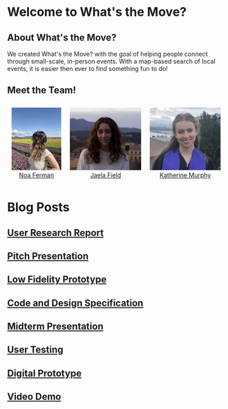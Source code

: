 # Welcome to What's the Move?

## About What's the Move?
We created What's the Move? with the goal of helping people connect through small-scale, in-person events.
With a map-based search of local events, it is easier then ever to find something fun to do!

## Meet the Team!

<div style="display: flex; flex-wrap: nowrap;">
    <figure style="text-align: center; margin: 10px;">
        <img src="blog-imgs/Noa.jpg" alt="Noa" style="width: auto; max-height: 200px; object-fit: contain;" />
        <figcaption><a href="https://www.linkedin.com/in/noaferman">Noa Ferman</a></figcaption>
    </figure>
    <figure style="text-align: center; margin: 10px;">
        <img src="blog-imgs/Jaela.png" alt="Jaela" style="width: auto; max-height: 200px; object-fit: contain;" />
        <figcaption><a href="https://www.linkedin.com/in/jaela-field/">Jaela Field</a></figcaption>
    </figure>
    <figure style="text-align: center; margin: 10px;">
        <img src="blog-imgs/Katherine.png" alt="Katherine" style="width: auto; max-height: 200px; object-fit: contain;" />
        <figcaption><a href="https://www.linkedin.com/in/katherine2001/">Katherine Murphy</a></figcaption>
    </figure>
</div>

# Blog Posts

## [User Research Report](/G1.md)

## [Pitch Presentation](/G2.md)

## [Low Fidelity Prototype](/G3.md)

## [Code and Design Specification](/G4.md)

## [Midterm Presentation](/G5.md)

## [User Testing](/G6.md)

## [Digital Prototype](/G7.md)

## [Video Demo](/G8.md)